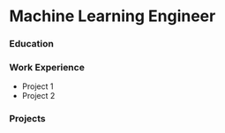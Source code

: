 # Machine Learning Engineer

### Education

### Work Experience
- Project 1
- Project 2

### Projects
